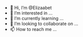 - 👋 Hi, I’m @Elizaabet
- 👀 I’m interested in ...
- 🌱 I’m currently learning ...
- 💞️ I’m looking to collaborate on ...
- 📫 How to reach me ...

<!---
Elizaabet/Elizaabet is a ✨ special ✨ repository because its `README.md` (this file) appears on your GitHub profile.
You can click the Preview link to take a look at your changes.
--->
